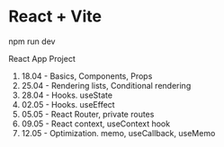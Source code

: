 # React + Vite

npm run dev

React App Project

1. 18.04 - Basics, Components, Props
2. 25.04 - Rendering lists, Conditional rendering
3. 28.04 - Hooks. useState
4. 02.05 - Hooks. useEffect
5. 05.05 - React Router, private routes
6. 09.05 - React context, useContext hook
7. 12.05 - Optimization. memo, useCallback, useMemo
